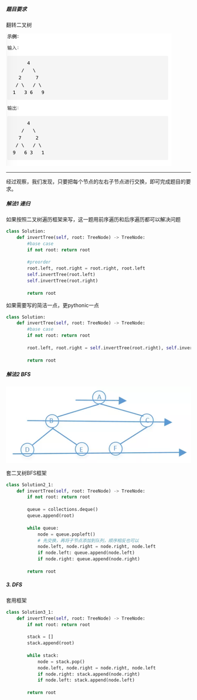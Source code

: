 ##### 题目要求

翻转二叉树

![322examples](../attachments/226examples.png)

----------------------

经过观察，我们发现，只要把每个节点的左右子节点进行交换，即可完成题目的要求。

##### 解法1 递归

如果按照二叉树遍历框架来写，这一题用前序遍历和后序遍历都可以解决问题

```python
class Solution:
    def invertTree(self, root: TreeNode) -> TreeNode:
        #base case
        if not root: return root

        #preorder
        root.left, root.right = root.right, root.left
        self.invertTree(root.left)
        self.invertTree(root.right)

        return root
```

如果需要写的简洁一点，更pythonic一点

```python
class Solution:
    def invertTree(self, root: TreeNode) -> TreeNode:
        #base case
        if not root: return root

        root.left, root.right = self.invertTree(root.right), self.invertTree(root.left)

        return root
```

##### 解法2 BFS

![image.png](../attachments/226bfs.png)

套二叉树BFS框架

```python
class Solution2_1:
    def invertTree(self, root: TreeNode) -> TreeNode:
        if not root: return root

        queue = collections.deque()
        queue.append(root)

        while queue:
            node = queue.popleft()
            # 先交换，再将子节点添加到队列，顺序相反也可以
            node.left, node.right = node.right, node.left
            if node.left: queue.append(node.left)
            if node.right: queue.append(node.right)

        return root
```

##### 3. DFS

套用框架

```python
class Solution3_1:
    def invertTree(self, root: TreeNode) -> TreeNode:
        if not root: return root

        stack = []
        stack.append(root)

        while stack:
            node = stack.pop()
            node.left, node.right = node.right, node.left
            if node.right: stack.append(node.right)
            if node.left: stack.append(node.left)
        
        return root
```

